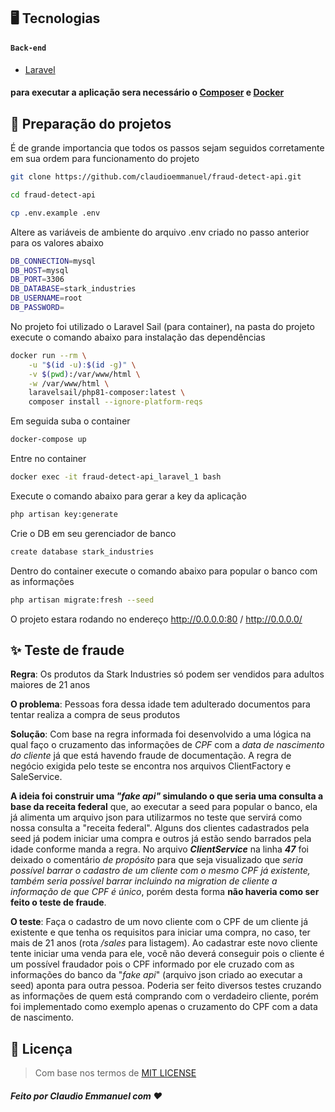 
## 🖥 Tecnologias 
#### `Back-end`
- [Laravel](https://laravel.com/)
#### para executar a aplicação sera necessário o [Composer](https://getcomposer.org/download/) e [Docker](https://docs.docker.com/engine/install/)

## 🎴 Preparação do projetos 

É de grande importancia que todos os passos sejam seguidos corretamente em sua ordem para funcionamento do projeto

```bash
git clone https://github.com/claudioemmanuel/fraud-detect-api.git
```
```bash
cd fraud-detect-api 
```
```bash
cp .env.example .env
```
Altere as variáveis de ambiente do arquivo .env criado no passo anterior para os valores abaixo
```bash
DB_CONNECTION=mysql
DB_HOST=mysql
DB_PORT=3306
DB_DATABASE=stark_industries
DB_USERNAME=root
DB_PASSWORD=
```
No projeto foi utilizado o Laravel Sail (para container), na pasta do projeto execute o comando abaixo para instalação das dependências
```bash
docker run --rm \
    -u "$(id -u):$(id -g)" \
    -v $(pwd):/var/www/html \
    -w /var/www/html \
    laravelsail/php81-composer:latest \
    composer install --ignore-platform-reqs
```
Em seguida suba o container
```bash
docker-compose up
```
Entre no container
```bash
docker exec -it fraud-detect-api_laravel_1 bash
```
Execute o comando abaixo para gerar a key da aplicação 
```bash
php artisan key:generate
```
Crie o DB em seu gerenciador de banco
```bash
create database stark_industries
```
Dentro do container execute o comando abaixo para popular o banco com as informações 
```bash
php artisan migrate:fresh --seed 
```
O projeto estara rodando no endereço http://0.0.0.0:80 / http://0.0.0.0/

## ✨ Teste de fraude
**Regra**: Os  produtos  da  Stark  Industries  só  podem  ser  vendidos  para  adultos  maiores  de  21  anos  

**O problema**: Pessoas  fora  dessa  idade  tem  adulterado documentos  para  tentar  realiza  a  compra  de  seus  produtos

**Solução**: Com base na regra informada foi desenvolvido a uma lógica na qual faço o cruzamento das informações de *CPF* com a *data de nascimento do cliente* já que está havendo fraude de documentação. A regra de negócio exigida pelo teste se encontra nos arquivos ClientFactory e SaleService.

**A ideia foi construir uma *"fake api"* simulando o que seria uma consulta a base da receita federal** que, ao executar a seed para popular o banco, ela já alimenta um arquivo json para utilizarmos no teste que servirá como nossa consulta a "receita federal". Alguns dos clientes cadastrados pela seed já podem iniciar uma compra e outros já estão sendo barrados pela idade conforme manda a regra. No arquivo ***ClientService*** na linha ***47*** foi deixado o comentário *de propósito* para que seja visualizado que *seria possível barrar o cadastro de um cliente com o mesmo CPF já existente, também seria possível barrar incluindo na migration de cliente a informação de que CPF é único*, porém desta forma **não haveria como ser feito o teste de fraude**.

**O teste**: Faça o cadastro de um novo cliente com o CPF de um cliente já existente e que tenha os requisitos para iniciar uma compra, no caso, ter mais de 21 anos (rota */sales* para listagem). Ao cadastrar este novo cliente tente iniciar uma venda para ele, você não deverá conseguir pois o cliente é um possível fraudador pois o CPF informado por ele cruzado com as informações do banco da "*fake api*" (arquivo json criado ao executar a seed) aponta para outra pessoa. Poderia ser feito diversos testes cruzando as informações de quem está comprando com o verdadeiro cliente, porém foi implementado como exemplo apenas o cruzamento do CPF com a data de nascimento.

## 📙 Licença
> Com base nos termos de [MIT LICENSE](https://opensource.org/licenses/MIT)

##### Feito por Claudio Emmanuel com ❤️
